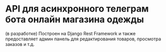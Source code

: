 # API для асинхронного телеграм бота онлайн магазина одежды
(в разработке)
Построен на Django Rest Framework и также предоставляет админ панель для редактирования товаров, просмотра заказов и т.д.
